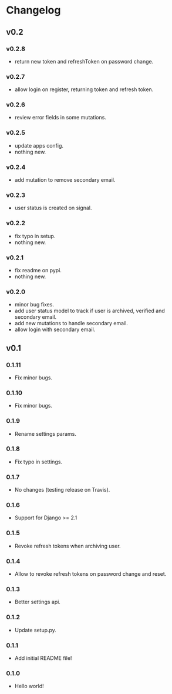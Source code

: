 # Changelog


## v0.2

### v0.2.8
- return new token and refreshToken on password change.

### v0.2.7
- allow login on register, returning token and refresh token.

### v0.2.6
- review error fields in some mutations.

### v0.2.5
- update apps config.
- nothing new.


### v0.2.4
- add mutation to remove secondary email.


### v0.2.3
- user status is created on signal.


### v0.2.2
- fix typo in setup.
- nothing new.



### v0.2.1
- fix readme on pypi.
- nothing new.


### v0.2.0
- minor bug fixes.
- add user status model to track if user is archived, verified and secondary email.
- add new mutations to handle secondary email.
- allow login with secondary email.


## v0.1


### 0.1.11
- Fix minor bugs.


### 0.1.10
- Fix minor bugs.


### 0.1.9
- Rename settings params.


### 0.1.8

- Fix typo in settings.


### 0.1.7

- No changes (testing release on Travis).


### 0.1.6

- Support for Django >= 2.1


### 0.1.5

- Revoke refresh tokens when archiving user.


### 0.1.4

- Allow to revoke refresh tokens on password change and reset.


### 0.1.3

- Better settings api.


### 0.1.2

- Update setup.py.


### 0.1.1

- Add initial README file!


### 0.1.0

- Hello world!
